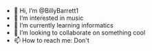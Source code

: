 - 👋 Hi, I’m @BillyBarrett1
- 👀 I’m interested in music
- 🌱 I’m currently learning informatics
- 💞️ I’m looking to collaborate on something cool
- 📫 How to reach me: Don't

